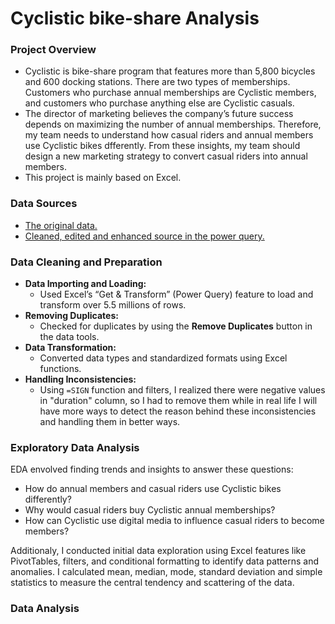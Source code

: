 # Cyclistic bike-share Analysis

### Project Overview

- Cyclistic is bike-share program that features more than 5,800 bicycles and 600 docking stations. There are two types of memberships. Customers who purchase annual memberships are Cyclistic members, and customers who purchase anything else are Cyclistic casuals.
- The director of marketing believes the company’s future success depends on maximizing the number of annual memberships. Therefore, my team needs to understand how casual riders and annual members use Cyclistic bikes dfferently. From these insights, my team should design a new marketing strategy to convert casual riders into annual members.
- This project is mainly based on Excel.

### Data Sources

- [The original data.](https://1drv.ms/f/c/1c14129f07a236b3/EnDMZWSGyK5MmhGCLFtdzc4BhbyHUVj5mAYlc0klYgUVXQ)
- [Cleaned, edited and enhanced source in the power query.](https://1drv.ms/f/c/1c14129f07a236b3/EnDMZWSGyK5MmhGCLFtdzc4BhbyHUVj5mAYlc0klYgUVXQ)

### Data Cleaning and Preparation
- **Data Importing and Loading:**
  - Used Excel’s “Get & Transform” (Power Query) feature to load and transform over 5.5 millions of rows.
- **Removing Duplicates:**
  - Checked for duplicates by using the **Remove Duplicates** button in the data tools.
- **Data Transformation:**
  - Converted data types and standardized formats using Excel functions.
- **Handling Inconsistencies:**
  - Using `=SIGN` function and filters, I realized there were negative values in "duration" column, so I had to remove them while in real life I will have more ways to detect the reason behind these inconsistencies and handling them in better ways.
 
### Exploratory Data Analysis

EDA envolved finding trends and insights to answer these questions:

- How do annual members and casual riders use Cyclistic bikes differently?
- Why would casual riders buy Cyclistic annual memberships?
- How can Cyclistic use digital media to influence casual riders to become members?

Additionaly, I conducted initial data exploration using Excel features like PivotTables, filters, and conditional formatting to identify data patterns and anomalies. I calculated mean, median, mode, standard deviation and simple statistics to measure the central tendency and scattering of the data.



### Data Analysis

